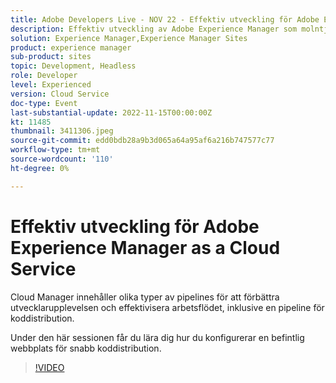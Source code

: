 ```yaml
---
title: Adobe Developers Live - NOV 22 - Effektiv utveckling för Adobe Experience Manager as a Cloud Service
description: Effektiv utveckling av Adobe Experience Manager som molntjänstCloud Manager innehåller olika typer av pipelines för att förbättra utvecklarupplevelsen och effektivisera arbetsflödet, inklusive en pipeline för avancerad koddistribution.Under den här sessionen får du lära dig att konfigurera en befintlig webbplats för snabb koddistribution.
solution: Experience Manager,Experience Manager Sites
product: experience manager
sub-product: sites
topic: Development, Headless
role: Developer
level: Experienced
version: Cloud Service
doc-type: Event
last-substantial-update: 2022-11-15T00:00:00Z
kt: 11485
thumbnail: 3411306.jpeg
source-git-commit: edd0bdb28a9b3d065a64a95af6a216b747577c77
workflow-type: tm+mt
source-wordcount: '110'
ht-degree: 0%

---
```


# Effektiv utveckling för Adobe Experience Manager as a Cloud Service

Cloud Manager innehåller olika typer av pipelines för att förbättra utvecklarupplevelsen och effektivisera arbetsflödet, inklusive en pipeline för koddistribution.

Under den här sessionen får du lära dig hur du konfigurerar en befintlig webbplats för snabb koddistribution.

>[!VIDEO](https://video.tv.adobe.com/v/3411306/?quality=12&learn=on)
